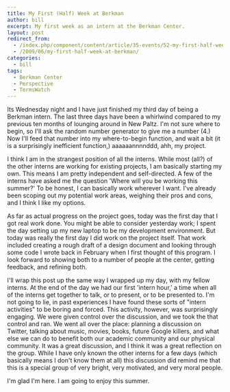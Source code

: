 ```yaml
---
title: My First (Half) Week at Berkman
author: bill
excerpt: My first week as an intern at the Berkman Center.
layout: post
redirect_from:
  - /index.php/component/content/article/35-events/52-my-first-half-week-at-berkman
  - /2009/06/my-first-half-week-at-berkman/
categories:
  - bill
tags:
  - Berkman Center
  - Perspective
  - TermsWatch
---
```

Its Wednesday night and I have just finished my third day of being a Berkman
intern. The last three days have been a whirlwind compared to my previous ten
months of lounging around in New Paltz. I'm not sure where to begin, so I'll
ask the random number generator to give me a number (4.) Now I'll feed that
number into my where-to-begin function, and wait a bit (it is a surprisingly
inefficient function,) aaaaaannnnddd, ahh, my project.

I think I am in the strangest position of all the interns. While most (all?) of
the other interns are working for existing projects, I am basically starting my
own. This means I am pretty independent and self-directed. A few of the interns
have asked me the question 'Where will you be working this summer?' To be
honest, I can basically work wherever I want. I've already been scoping out my
potential work areas, weighing their pros and cons, and I think I like my
options.

As far as actual progress on the project goes, today was the first day that I
got real work done. You might be able to consider yesterday work; I spent the
day setting up my new laptop to be my development environment. But today was
really the first day I did work on the project itself. That work included
creating a rough draft of a design document and looking through some code I
wrote back in February when I first thought of this program. I look forward to
showing both to a number of people at the center, getting feedback, and
refining both.

I'll wrap this post up the same way I wrapped up my day, with my fellow
interns. At the end of the day we had our first 'intern hour,' a time when all
of the interns get together to talk, or to present, or to be presented to. I'm
not going to lie, in past experiences I have found these sorts of "intern
activities" to be boring and forced. This activity, however, was surprisingly
engaging. We were given control over the discussion, and we took the that
control and ran. We went all over the place: planning a discussion on Twitter,
talking about music, movies, books, future Google killers, and what else we can
do to benefit both our academic community and our physical community. It was a
great discussion, and I think it was a great reflection on the group. While I
have only known the other interns for a few days (which basically means I don't
know them at all) this discussion did remind me that this is a special group of
very bright, very motivated, and very moral people.

I'm glad I'm here. I am going to enjoy this summer.

